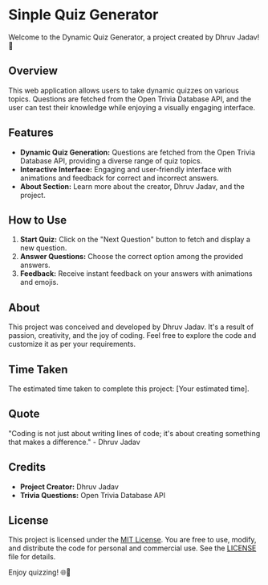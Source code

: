 # Sinple Quiz Generator

Welcome to the Dynamic Quiz Generator, a project created by Dhruv Jadav! 🚀

## Overview

This web application allows users to take dynamic quizzes on various topics. Questions are fetched from the Open Trivia Database API, and the user can test their knowledge while enjoying a visually engaging interface.

## Features

- **Dynamic Quiz Generation:** Questions are fetched from the Open Trivia Database API, providing a diverse range of quiz topics.
- **Interactive Interface:** Engaging and user-friendly interface with animations and feedback for correct and incorrect answers.
- **About Section:** Learn more about the creator, Dhruv Jadav, and the project.

## How to Use

1. **Start Quiz:** Click on the "Next Question" button to fetch and display a new question.
2. **Answer Questions:** Choose the correct option among the provided answers.
3. **Feedback:** Receive instant feedback on your answers with animations and emojis.

## About

This project was conceived and developed by Dhruv Jadav. It's a result of passion, creativity, and the joy of coding. Feel free to explore the code and customize it as per your requirements.

## Time Taken

The estimated time taken to complete this project: [Your estimated time].

## Quote

"Coding is not just about writing lines of code; it's about creating something that makes a difference." - Dhruv Jadav

## Credits

- **Project Creator:** Dhruv Jadav
- **Trivia Questions:** Open Trivia Database API

## License

This project is licensed under the [MIT License](LICENSE). You are free to use, modify, and distribute the code for personal and commercial use. See the [LICENSE](LICENSE) file for details.

Enjoy quizzing! 🌐🧠
